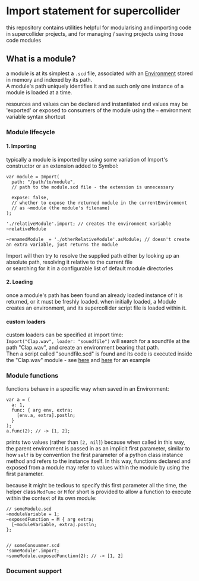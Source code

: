 # Import statement for supercollider

this repository contains utilities helpful for modularising and importing code in supercollider projects,
and for managing / saving projects using those code modules  

## What is a module?
a module is at its simplest a `.scd` file, associated with an [Environment](./classes/Import/Import.sc#L65) stored in memory and indexed by its path.  
A module's path uniquely identifies it and as such only one instance of a module is loaded at a time.

resources and values can be declared and instantiated and values may be 'exported' or exposed to consumers of the module using the 
`~` environment variable syntax shortcut

### Module lifecycle
#### 1. Importing  
typically a module is imported by using some variation of Import's constructor or an extension added to Symbol:  
```supercollider
var module = Import(
  path: "/path/to/module",
  // path to the module.scd file - the extension is unnecessary

  expose: false,
  // whether to expose the returned module in the currentEnvironment
  // as ~module (the module's filename)
);

'./relativeModule'.import; // creates the environment variable ~relativeModule

~renamedModule  = './otherRelativeModule'.asModule; // doesn't create an extra variable, just returns the module
```   
Import will then try to resolve the supplied path either by looking up an absolute path, resolving it relative to the current file  
or searching for it in a configurable list of default module directories 
#### 2. Loading 
once a module's path has been found an already loaded instance of it is returned, or it must be freshly loaded.
when initially loaded, a Module creates an environment, and its supercollider script file is loaded within it.
#### custom loaders
custom loaders can be specified at import time:  
`Import("Clap.wav", loader: "soundfile")`
will search for a soundfile at the path "Clap.wav", and create an environment bearing that path.   
Then a script called "soundfile.scd" is found and its code is executed inside the "Clap.wav" module - see [here](./examples/clapModule.scd#30) and [here](./examples/soundfile.scd) for an example

### Module functions
functions behave in a specific way when saved in an Environment:
```supercollider
var a = (
  a: 1,
  func: { arg env, extra;
    [env.a, extra].postln;
  }
);
a.func(2); // -> [1, 2];
```
prints two values (rather than `[2, nil]`) because when called in this way, 
the parent environment is passed in as an implicit first parameter, similar to how `self` is by convention the first parameter of a python class instance method and refers to the instance itself.
In this way, functions declared and exposed from a module may refer to values within the module by using the first parameter.

because it might be tedious to specify this first parameter all the time, the helper class `ModFunc` or `M` for short is provided to allow a function to execute within the context of its own module:

```supercollider
// someModule.scd
~moduleVariable = 1;
~exposedFunction = M { arg extra;
  [~moduleVariable, extra].postln;
};


// someConsummer.scd
'someModule'.import;
~someModule.exposedFunction(2); // -> [1, 2]
```
### Document support